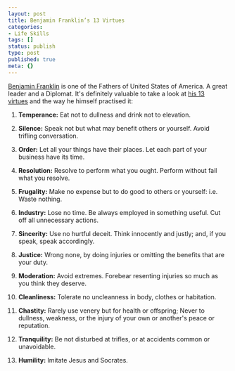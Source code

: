 ```yaml
---
layout: post
title: Benjamin Franklin’s 13 Virtues
categories:
- Life Skills
tags: []
status: publish
type: post
published: true
meta: {}
---
```

[Benjamin Franklin](http://en.wikipedia.org/wiki/Benjamin_Franklin) is one of the Fathers of United States of America. A great leader and a Diplomat. It's definitely valuable to take a look at [his 13 virtues](http://www.flamebright.com/PTPages/Benjamin.asp) and the way he himself practised it:

1. **Temperance:** Eat not to dullness and drink not to elevation.

2. **Silence:** Speak not but what may benefit others or yourself. Avoid trifling conversation.

3. **Order:** Let all your things have their places. Let each part of your business have its time.

4. **Resolution:** Resolve to perform what you ought. Perform without fail what you resolve.

5. **Frugality:** Make no expense but to do good to others or yourself: i.e. Waste nothing.

6. **Industry:** Lose no time. Be always employed in something useful. Cut off all unnecessary actions.

7. **Sincerity:** Use no hurtful deceit. Think innocently and justly; and, if you speak, speak accordingly.

8. **Justice:** Wrong none, by doing injuries or omitting the benefits that are your duty.

9. **Moderation:** Avoid extremes. Forebear resenting injuries so much as you think they deserve.

10. **Cleanliness:** Tolerate no uncleanness in body, clothes or habitation.

11. **Chastity:** Rarely use venery but for health or offspring; Never to dullness, weakness, or the injury of your own or another's peace or reputation.

12. **Tranquility:** Be not disturbed at trifles, or at accidents common or unavoidable.

13. **Humility:** Imitate Jesus and Socrates.
